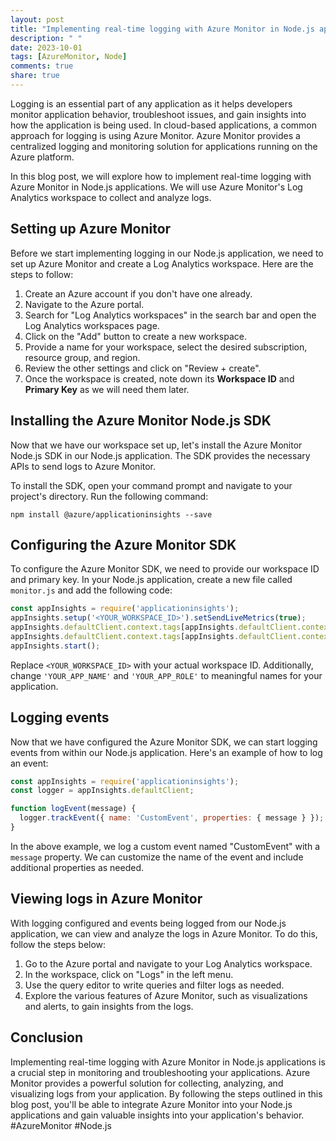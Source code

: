 ```yaml
---
layout: post
title: "Implementing real-time logging with Azure Monitor in Node.js applications"
description: " "
date: 2023-10-01
tags: [AzureMonitor, Node]
comments: true
share: true
---
```


Logging is an essential part of any application as it helps developers monitor application behavior, troubleshoot issues, and gain insights into how the application is being used. In cloud-based applications, a common approach for logging is using Azure Monitor. Azure Monitor provides a centralized logging and monitoring solution for applications running on the Azure platform.

In this blog post, we will explore how to implement real-time logging with Azure Monitor in Node.js applications. We will use Azure Monitor's Log Analytics workspace to collect and analyze logs.

## Setting up Azure Monitor

Before we start implementing logging in our Node.js application, we need to set up Azure Monitor and create a Log Analytics workspace. Here are the steps to follow:

1. Create an Azure account if you don't have one already.
2. Navigate to the Azure portal.
3. Search for "Log Analytics workspaces" in the search bar and open the Log Analytics workspaces page.
4. Click on the "Add" button to create a new workspace.
5. Provide a name for your workspace, select the desired subscription, resource group, and region.
6. Review the other settings and click on "Review + create".
7. Once the workspace is created, note down its **Workspace ID** and **Primary Key** as we will need them later.

## Installing the Azure Monitor Node.js SDK

Now that we have our workspace set up, let's install the Azure Monitor Node.js SDK in our Node.js application. The SDK provides the necessary APIs to send logs to Azure Monitor.

To install the SDK, open your command prompt and navigate to your project's directory. Run the following command:

```shell
npm install @azure/applicationinsights --save
```

## Configuring the Azure Monitor SDK

To configure the Azure Monitor SDK, we need to provide our workspace ID and primary key. In your Node.js application, create a new file called `monitor.js` and add the following code:

```javascript
const appInsights = require('applicationinsights');
appInsights.setup('<YOUR_WORKSPACE_ID>').setSendLiveMetrics(true);
appInsights.defaultClient.context.tags[appInsights.defaultClient.context.keys.cloudRoleInstance] = 'YOUR_APP_NAME';
appInsights.defaultClient.context.tags[appInsights.defaultClient.context.keys.cloudRole] = 'YOUR_APP_ROLE';
appInsights.start();
```

Replace `<YOUR_WORKSPACE_ID>` with your actual workspace ID. Additionally, change `'YOUR_APP_NAME'` and `'YOUR_APP_ROLE'` to meaningful names for your application.

## Logging events

Now that we have configured the Azure Monitor SDK, we can start logging events from within our Node.js application. Here's an example of how to log an event:

```javascript
const appInsights = require('applicationinsights');
const logger = appInsights.defaultClient;

function logEvent(message) {
  logger.trackEvent({ name: 'CustomEvent', properties: { message } });
}
```

In the above example, we log a custom event named "CustomEvent" with a `message` property. We can customize the name of the event and include additional properties as needed.

## Viewing logs in Azure Monitor

With logging configured and events being logged from our Node.js application, we can view and analyze the logs in Azure Monitor. To do this, follow the steps below:

1. Go to the Azure portal and navigate to your Log Analytics workspace.
2. In the workspace, click on "Logs" in the left menu.
3. Use the query editor to write queries and filter logs as needed.
4. Explore the various features of Azure Monitor, such as visualizations and alerts, to gain insights from the logs.

## Conclusion

Implementing real-time logging with Azure Monitor in Node.js applications is a crucial step in monitoring and troubleshooting your applications. Azure Monitor provides a powerful solution for collecting, analyzing, and visualizing logs from your application. By following the steps outlined in this blog post, you'll be able to integrate Azure Monitor into your Node.js applications and gain valuable insights into your application's behavior. #AzureMonitor #Node.js